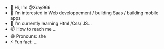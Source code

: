 - 👋 Hi, I’m @Xray966
- 👀 I’m interested in Web  developpement / building Saas / building mobile apps
- 🌱 I’m currently learning Html /Css/ JS...
- 📫 How to reach me ...
- 😄 Pronouns: she
- ⚡ Fun fact: ...

<!---
Xray966/Xray966 is a ✨ special ✨ repository because its `README.md` (this file) appears on your GitHub profile.
You can click the Preview link to take a look at your changes.
--->
